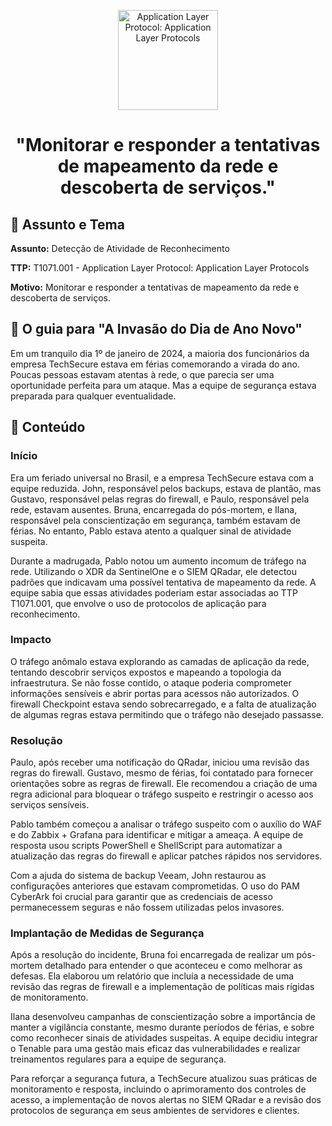 <p align="center">
  <a href="SUA_URL_DE_IMAGEM">
    <img src="./images/guia.png" alt="Application Layer Protocol: Application Layer Protocols" width="160" height="160">
  </a>
  <h1 align="center">"Monitorar e responder a tentativas de mapeamento da rede e descoberta de serviços."</h1>
</p>

## :dart: Assunto e Tema

**Assunto:** Detecção de Atividade de Reconhecimento

**TTP:** T1071.001 - Application Layer Protocol: Application Layer Protocols

**Motivo:** Monitorar e responder a tentativas de mapeamento da rede e descoberta de serviços.

## :dart: O guia para "A Invasão do Dia de Ano Novo"

Em um tranquilo dia 1º de janeiro de 2024, a maioria dos funcionários da empresa TechSecure estava em férias comemorando a virada do ano. Poucas pessoas estavam atentas à rede, o que parecia ser uma oportunidade perfeita para um ataque. Mas a equipe de segurança estava preparada para qualquer eventualidade.

## :dart: Conteúdo

### Início

Era um feriado universal no Brasil, e a empresa TechSecure estava com a equipe reduzida. John, responsável pelos backups, estava de plantão, mas Gustavo, responsável pelas regras do firewall, e Paulo, responsável pela rede, estavam ausentes. Bruna, encarregada do pós-mortem, e Ilana, responsável pela conscientização em segurança, também estavam de férias. No entanto, Pablo estava atento a qualquer sinal de atividade suspeita.

Durante a madrugada, Pablo notou um aumento incomum de tráfego na rede. Utilizando o XDR da SentinelOne e o SIEM QRadar, ele detectou padrões que indicavam uma possível tentativa de mapeamento da rede. A equipe sabia que essas atividades poderiam estar associadas ao TTP T1071.001, que envolve o uso de protocolos de aplicação para reconhecimento.

### Impacto

O tráfego anômalo estava explorando as camadas de aplicação da rede, tentando descobrir serviços expostos e mapeando a topologia da infraestrutura. Se não fosse contido, o ataque poderia comprometer informações sensíveis e abrir portas para acessos não autorizados. O firewall Checkpoint estava sendo sobrecarregado, e a falta de atualização de algumas regras estava permitindo que o tráfego não desejado passasse.

### Resolução

Paulo, após receber uma notificação do QRadar, iniciou uma revisão das regras do firewall. Gustavo, mesmo de férias, foi contatado para fornecer orientações sobre as regras de firewall. Ele recomendou a criação de uma regra adicional para bloquear o tráfego suspeito e restringir o acesso aos serviços sensíveis.

Pablo também começou a analisar o tráfego suspeito com o auxílio do WAF e do Zabbix + Grafana para identificar e mitigar a ameaça. A equipe de resposta usou scripts PowerShell e ShellScript para automatizar a atualização das regras do firewall e aplicar patches rápidos nos servidores.

Com a ajuda do sistema de backup Veeam, John restaurou as configurações anteriores que estavam comprometidas. O uso do PAM CyberArk foi crucial para garantir que as credenciais de acesso permanecessem seguras e não fossem utilizadas pelos invasores.

### Implantação de Medidas de Segurança

Após a resolução do incidente, Bruna foi encarregada de realizar um pós-mortem detalhado para entender o que aconteceu e como melhorar as defesas. Ela elaborou um relatório que incluía a necessidade de uma revisão das regras de firewall e a implementação de políticas mais rígidas de monitoramento.

Ilana desenvolveu campanhas de conscientização sobre a importância de manter a vigilância constante, mesmo durante períodos de férias, e sobre como reconhecer sinais de atividades suspeitas. A equipe decidiu integrar o Tenable para uma gestão mais eficaz das vulnerabilidades e realizar treinamentos regulares para a equipe de segurança.

Para reforçar a segurança futura, a TechSecure atualizou suas práticas de monitoramento e resposta, incluindo o aprimoramento dos controles de acesso, a implementação de novos alertas no SIEM QRadar e a revisão dos protocolos de segurança em seus ambientes de servidores e clientes.
